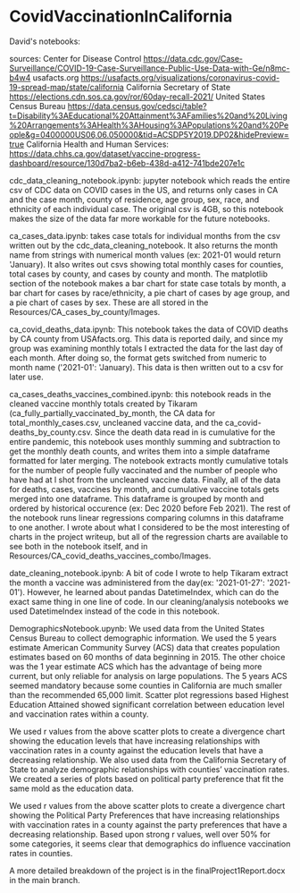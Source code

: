 # CovidVaccinationInCalifornia
David's notebooks:

sources: 
Center for Disease Control
https://data.cdc.gov/Case-Surveillance/COVID-19-Case-Surveillance-Public-Use-Data-with-Ge/n8mc-b4w4
usafacts.org
https://usafacts.org/visualizations/coronavirus-covid-19-spread-map/state/california
California Secretary of State
https://elections.cdn.sos.ca.gov/ror/60day-recall-2021/
United States Census Bureau
https://data.census.gov/cedsci/table?t=Disability%3AEducational%20Attainment%3AFamilies%20and%20Living%20Arrangements%3AHealth%3AHousing%3APopulations%20and%20People&g=0400000US06,06.050000&tid=ACSDP5Y2019.DP02&hidePreview=true
California Health and Human Services:
https://data.chhs.ca.gov/dataset/vaccine-progress-dashboard/resource/130d7ba2-b6eb-438d-a412-741bde207e1c


cdc_data_cleaning_notebook.ipynb: jupyter notebook which reads the entire csv of CDC data on COVID cases in the US, and returns only cases in CA and the case month, county of residence, age group, sex, race, and ethnicity of each individual case. The original csv is 4GB, so this notebook makes the size of the data far more workable for the future notebooks.

ca_cases_data.ipynb: takes case totals for individual months from the csv written out by the cdc_data_cleaning_notebook. It also returns the month name from strings with numerical month values (ex: 2021-01 would return 'January). It also writes out csvs showing total monthly cases for counties, total cases by county, and cases by county and month. The matplotlib section of the notebook makes a bar chart for state case totals by month, a bar chart for cases by race/ethnicity, a pie chart of cases by age group, and a pie chart of cases by sex. These are all stored in the Resources/CA_cases_by_county/Images.

ca_covid_deaths_data.ipynb: This notebook takes the data of COVID deaths by CA county from USAfacts.org. This data is reported daily, and since my group was examining monthly totals I extracted the data for the last day of each month. After doing so, the format gets switched from numeric to month name ('2021-01': 'January). This data is then written out to a csv for later use.

ca_cases_deaths_vaccines_combined.ipynb: this notebook reads in the cleaned vaccine monthly totals created by Tikaram (ca_fully_partially_vaccinated_by_month, the CA data for total_monthly_cases.csv, uncleaned vaccine data, and the ca_covid-deaths_by_county.csv. Since the death data read in is cumulative for the entire pandemic, this notebook uses monthly summing and subtraction to get the monthly death counts, and writes them into a simple dataframe formatted for later merging. The notebook extracts montly cumulative totals for the number of people fully vaccinated and the number of people who have had at l shot from the uncleaned vaccine data. Finally, all of the data for deaths, cases, vaccines by month, and cumulative vaccine totals gets merged into one dataframe. This dataframe is grouped by month and ordered by historical occurence (ex: Dec 2020 before Feb 2021). The rest of the notebook runs linear regressions comparing columns in this dataframe to one another. I wrote about what I considered to be the most interesting of charts in the project writeup, but all of the regression charts are available to see both in the notebook itself, and in Resources/CA_covid_deaths_vaccines_combo/Images.

date_cleaning_notebook.ipynb: A bit of code I wrote to help Tikaram extract the month a vaccine was administered from the day(ex: '2021-01-27': '2021-01'). However, he learned about pandas DatetimeIndex, which can do the exact same thing in one line of code. In our cleaning/analysis notebooks we used DatetimeIndex instead of the code in this notebook.

DemographicsNotebook.upynb:
We used data from the United States Census Bureau to collect demographic information. We used the 5 years estimate American Community Survey (ACS) data that creates population estimates based on 60 months of data beginning in 2015. The other choice was the 1 year estimate ACS which has the advantage of being more current, but only reliable for analysis on large populations. The 5 years ACS seemed mandatory because some counties in California are much smaller than the recommended 65,000 limit. Scatter plot regressions based Highest Education Attained showed significant correlation between education level and vaccination rates within a county.

We used r values from the above scatter plots to create a divergence chart showing the education levels that have increasing relationships with vaccination rates in a county against the education levels that have a decreasing relationship.
We also used data from the California Secretary of State to analyze demographic relationships with counties’ vaccination rates. We created a series of plots based on political party preference that fit the same mold as the education data.

We used r values from the above scatter plots to create a divergence chart showing the Political Party Preferences that have increasing relationships with vaccination rates in a county against the party preferences that have a decreasing relationship.
Based upon strong r values, well over 50% for some categories, it seems clear that demographics do influence vaccination rates in counties. 

A more detailed breakdown of the project is in the finalProject1Report.docx in the main branch.
